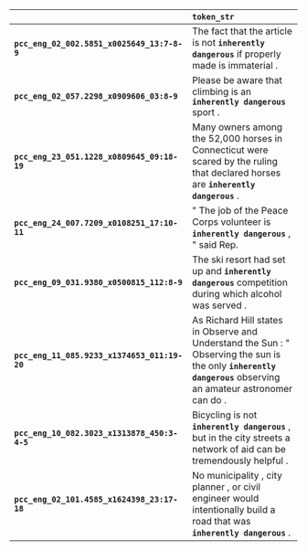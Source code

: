 |                                              | `token_str`                                                                                                                                                    |
|:---------------------------------------------|:---------------------------------------------------------------------------------------------------------------------------------------------------------------|
| **`pcc_eng_02_002.5851_x0025649_13:7-8-9`**  | The fact that the article is not __`inherently dangerous`__ if properly made is immaterial .                                                                   |
| **`pcc_eng_02_057.2298_x0909606_03:8-9`**    | Please be aware that climbing is an __`inherently dangerous`__ sport .                                                                                         |
| **`pcc_eng_23_051.1228_x0809645_09:18-19`**  | Many owners among the 52,000 horses in Connecticut were scared by the ruling that declared horses are __`inherently dangerous`__ .                             |
| **`pcc_eng_24_007.7209_x0108251_17:10-11`**  | " The job of the Peace Corps volunteer is __`inherently dangerous`__ , " said Rep.                                                                             |
| **`pcc_eng_09_031.9380_x0500815_112:8-9`**   | The ski resort had set up and __`inherently dangerous`__ competition during which alcohol was served .                                                         |
| **`pcc_eng_11_085.9233_x1374653_011:19-20`** | As Richard Hill states in Observe and Understand the Sun : " Observing the sun is the only __`inherently dangerous`__ observing an amateur astronomer can do . |
| **`pcc_eng_10_082.3023_x1313878_450:3-4-5`** | Bicycling is not __`inherently dangerous`__ , but in the city streets a network of aid can be tremendously helpful .                                           |
| **`pcc_eng_02_101.4585_x1624398_23:17-18`**  | No municipality , city planner , or civil engineer would intentionally build a road that was __`inherently dangerous`__ .                                      |